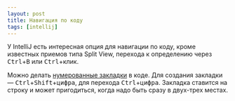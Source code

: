 ```yaml
---
layout: post
title: Навигация по коду
tags: [intellij]
---
```

У IntelliJ есть интересная опция для навигации по коду, кроме известных приемов типа Split View, перехода к определению через <kbd>Ctrl</kbd>+<kbd>B</kbd> или <kbd>Ctrl</kbd>+клик.

Можно делать [нумерованные закладки](https://blog.jetbrains.com/idea/2006/06/numbered-bookmarks/) в коде. Для создания закладки — <kbd>Ctrl</kbd>+<kbd>Shift</kbd>+<kbd>цифра</kbd>, для перехода <kbd>Ctrl</kbd>+<kbd>цифра</kbd>. Закладка ставится на строку и может пригодиться, когда надо быть сразу в двух-трех местах.

